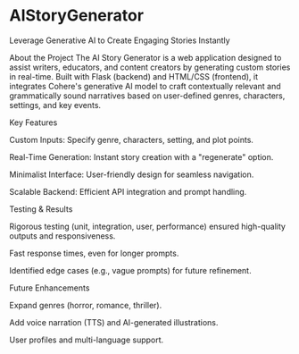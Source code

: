 # AIStoryGenerator
Leverage Generative AI to Create Engaging Stories Instantly

About the Project
The AI Story Generator is a web application designed to assist writers, educators, and content creators by generating custom stories in real-time. Built with Flask (backend) and HTML/CSS (frontend), it integrates Cohere's generative AI model to craft contextually relevant and grammatically sound narratives based on user-defined genres, characters, settings, and key events.

Key Features

Custom Inputs: Specify genre, characters, setting, and plot points.

Real-Time Generation: Instant story creation with a "regenerate" option.

Minimalist Interface: User-friendly design for seamless navigation.

Scalable Backend: Efficient API integration and prompt handling.

Testing & Results

Rigorous testing (unit, integration, user, performance) ensured high-quality outputs and responsiveness.

Fast response times, even for longer prompts.

Identified edge cases (e.g., vague prompts) for future refinement.

Future Enhancements

Expand genres (horror, romance, thriller).

Add voice narration (TTS) and AI-generated illustrations.

User profiles and multi-language support.
